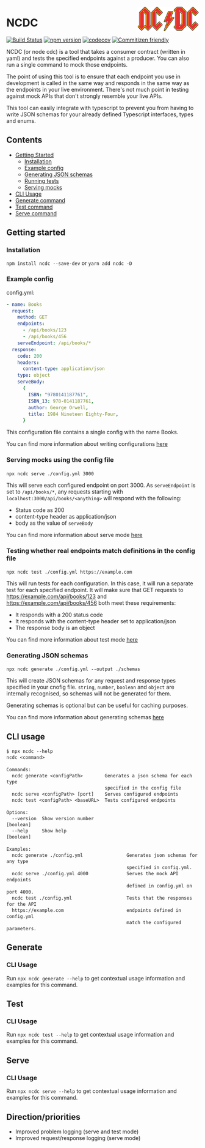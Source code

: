 <a href="#readme"><img align="right" alt="Ajv logo" width="160" src="./icon.png"/></a>

# NCDC

[![Build Status](https://travis-ci.com/tamj0rd2/ncdc.svg?branch=rewrite)](https://travis-ci.com/tamj0rd2/ncdc)
[![npm version](https://badge.fury.io/js/ncdc.svg)](https://badge.fury.io/js/ncdc)
[![codecov](https://codecov.io/gh/tamj0rd2/ncdc/branch/rewrite/graph/badge.svg)](https://codecov.io/gh/tamj0rd2/ncdc)
[![Commitizen friendly](https://img.shields.io/badge/commitizen-friendly-brightgreen.svg)](http://commitizen.github.io/cz-cli/)

NCDC (or node cdc) is a tool that takes a consumer contract (written in yaml)
and tests the specified endpoints against a producer. You can also run a single
command to mock those endpoints.

The point of using this tool is to ensure that each endpoint you use in
development is called in the same way and responds in the same way as the
endpoints in your live environment. There's not much point in testing against
mock APIs that don't strongly resemble your live APIs.

This tool can easily integrate with typescript to prevent you from having to
write JSON schemas for your already defined Typescript interfaces, types and
enums.

<!-- TODO: add an examples folder with working examples -->

## Contents

- [Getting Started](#getting-started)
  - [Installation](#installation)
  - [Example config](#example-config)
  - [Generating JSON schemas](#generating-json-schemas)
  - [Running tests](#running-tests)
  - [Serving mocks](#serving-mocks)
- [CLI Usage](#cli-usage)
- [Generate command](#generate)
- [Test command](#test)
- [Serve command](#serve)

## Getting started

### Installation

`npm install ncdc --save-dev` or `yarn add ncdc -D`

### Example config

config.yml:

```yaml
- name: Books
  request:
    method: GET
    endpoints:
      - /api/books/123
      - /api/books/456
    serveEndpoint: /api/books/*
  response:
    code: 200
    headers:
      content-type: application/json
    type: object
    serveBody:
      {
        ISBN: "9780141187761",
        ISBN_13: 978-0141187761,
        author: George Orwell,
        title: 1984 Nineteen Eighty-Four,
      }
```

This configuration file contains a single config with the name Books.

You can find more information about writing configurations [here](./CONFIG.md#config)

### Serving mocks using the config file

`npx ncdc serve ./config.yml 3000`

This will serve each configured endpoint on port 3000. As `serveEndpoint` is set
to `/api/books/*`, any requests starting with
`localhost:3000/api/books/<anything>` will respond with the following:

- Status code as 200
- content-type header as application/json
- body as the value of `serveBody`

You can find more information about serve mode [here](#serve)

### Testing whether real endpoints match definitions in the config file

`npx ncdc test ./config.yml https://example.com`

This will run tests for each configuration. In this case, it will run a separate
test for each specified endpoint. It will make sure that GET requests to
https://example.com/api/books/123 and https://example.com/api/books/456 both
meet these requirements:

- It responds with a 200 status code
- It responds with the content-type header set to application/json
- The response body is an object

You can find more information about test mode [here](#test)

### Generating JSON schemas

`npx ncdc generate ./config.yml --output ./schemas`

This will create JSON schemas for any request and response types specified in
your cnofig file. `string`, `number`, `boolean` and `object` are internally
recognised, so schemas will not be generated for them.

<!-- TODO: add some info as to why someone might want to do this and how to 
utilize is in test/serve mode -->
Generating schemas is optional but can be useful for caching purposes.

You can find more information about generating schemas [here](#generate)

## CLI usage

```
$ npx ncdc --help
ncdc <command>

Commands:
  ncdc generate <configPath>        Generates a json schema for each type
                                    specified in the config file
  ncdc serve <configPath> [port]    Serves configured endpoints
  ncdc test <configPath> <baseURL>  Tests configured endpoints

Options:
  --version  Show version number                                       [boolean]
  --help     Show help                                                 [boolean]

Examples:
  ncdc generate ./config.yml                Generates json schemas for any type
                                            specified in config.yml.
  ncdc serve ./config.yml 4000              Serves the mock API endpoints
                                            defined in config.yml on port 4000.
  ncdc test ./config.yml                    Tests that the responses for the API
  https://example.com                       endpoints defined in config.yml
                                            match the configured parameters.
```

## Generate

### CLI Usage

Run `npx ncdc generate --help` to get contextual usage information and examples
for this command.

## Test

### CLI Usage

Run `npx ncdc test --help` to get contextual usage information and examples for
this command.

## Serve

### CLI Usage

Run `npx ncdc serve --help` to get contextual usage information and examples for
this command.

## Direction/priorities

- Improved problem logging (serve and test mode)
- Improved request/response logging (serve mode)

